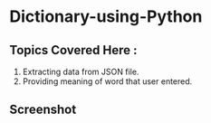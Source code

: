 # Dictionary-using-Python

## Topics Covered Here :
1. Extracting data from JSON file.
2. Providing meaning of word that user entered.

## Screenshot

